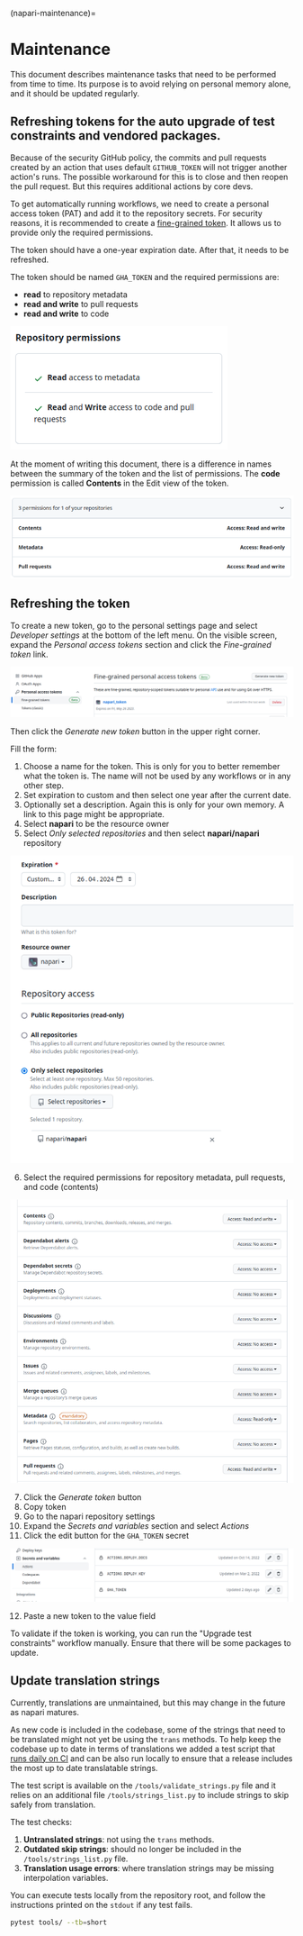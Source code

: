 (napari-maintenance)=

# Maintenance

This document describes maintenance tasks that need to be performed from time to time. Its purpose is to avoid relying on personal memory alone, and it should be updated regularly.

## Refreshing tokens for the auto upgrade of test constraints and vendored packages.

Because of the security GitHub policy, the commits and pull requests created by an action that uses default `GITHUB_TOKEN`
will not trigger another action's runs. The possible workaround for this is to close and then reopen the pull request.
But this requires additional actions by core devs.


To get automatically running workflows, we need to create a personal access token (PAT) and add it to the repository secrets.
For security reasons, it is recommended to create a [fine-grained token](https://docs.github.com/en/authentication/keeping-your-account-and-data-secure/creating-a-personal-access-token#creating-a-fine-grained-personal-access-token). It allows us to provide only the required permissions.

The token should have a one-year expiration date. After that, it needs to be refreshed.

The token should be named `GHA_TOKEN` and the required permissions are:

 * **read** to repository metadata
 * **read and write** to pull requests
 * **read and write** to code

 ![screenshot of token permissions in GitHub UI](../../images/update_token_permissions.png)

 At the moment of writing this document, there is a difference in names between the summary of the token and the list of permissions.
 The **code** permission is called **Contents** in the Edit view of the token.

![screenshot of token permissions](../../images/edit_token_permissions.png)

## Refreshing the token

To create a new token, go to the personal settings page and select _Developer settings_ at the bottom of the left menu. On the visible screen, expand the _Personal access tokens_ section and click the _Fine-grained token_ link.

![View on list of fine-grained tokens](../../images/fine_grained_token.png)

Then click the _Generate new token_ button in the upper right corner.

Fill the form:

1. Choose a name for the token. This is only for you to better remember what
   the token is. The name will not be used by any workflows or in any other
   step.
2. Set expiration to custom and then select one year after the current date.
3. Optionally set a description. Again this is only for your own memory. A link
   to this page might be appropriate.
4. Select **napari** to be the resource owner
5. Select _Only selected repositories_ and then select **napari/napari** repository

![screenshot of the token creation form](../../images/token_permission_form.png)

6. Select the required permissions for repository metadata, pull requests, and code (contents)

![screenshot of the token creation form](../../images/token_permission_selection.png)

7. Click the _Generate token_ button
8. Copy token
9. Go to the napari repository settings
10. Expand the _Secrets and variables_ section and select _Actions_
11. Click the edit button for the `GHA_TOKEN` secret

![screenshot of the token creation form](../../images/secrets_section.png)

12. Paste a new token to the value field

To validate if the token is working, you can run the "Upgrade test constraints" workflow manually. Ensure that there will be some packages to update.

## Update translation strings

Currently, translations are unmaintained, but this may change in the future as napari matures.

As new code is included in the codebase, some of the strings that need to be translated might
not yet be using the `trans` methods. To help keep the codebase up to date in terms
of translations we added a test script that
[runs daily on CI](https://github.com/napari/napari/actions/workflows/test_translations.yml)
and can be also run locally to ensure that a release includes the most up to date translatable
strings.

The test script is available on the `/tools/validate_strings.py` file and it relies on an additional
file `/tools/strings_list.py` to include strings to skip safely from translation.

The test checks:

  1. **Untranslated strings**: not using the `trans` methods.
  2. **Outdated skip strings**: should no longer be included in the `/tools/strings_list.py` file.
  3. **Translation usage errors**: where translation strings may be missing interpolation variables.

You can execute tests locally from the repository root, and follow the instructions printed
on the `stdout` if any test fails.

  ```bash
  pytest tools/ --tb=short
  ```
